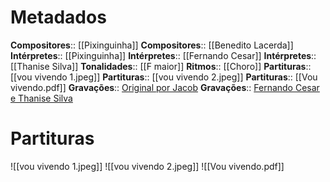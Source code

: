 # Metadados

**Compositores**:: [[Pixinguinha]]
**Compositores**:: [[Benedito Lacerda]]
**Intérpretes**:: [[Pixinguinha]]
**Intérpretes**:: [[Fernando Cesar]]
**Intérpretes**:: [[Thanise Silva]]
**Tonalidades**:: [[F maior]]
**Ritmos**:: [[Choro]]
**Partituras**:: [[vou vivendo 1.jpeg]]
**Partituras**:: [[vou vivendo 2.jpeg]]
**Partituras**:: [[Vou vivendo.pdf]]
**Gravações**:: [Original por Jacob](https://www.youtube.com/watch?v=bIeAi9_fmuk)
**Gravações**:: [Fernando Cesar e Thanise Silva](https://www.youtube.com/watch?v=g0tICmj30aA)

# Partituras
![[vou vivendo 1.jpeg]]
![[vou vivendo 2.jpeg]]
![[Vou vivendo.pdf]]